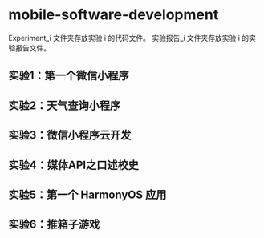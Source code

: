 # mobile-software-development

Experiment_i 文件夹存放实验 i 的代码文件。
实验报告_i 文件夹存放实验 i 的实验报告文件。

## 实验1：第一个微信小程序

## 实验2：天气查询小程序

## 实验3：微信小程序云开发

## 实验4：媒体API之口述校史

## 实验5：第一个 HarmonyOS 应用

## 实验6：推箱子游戏
